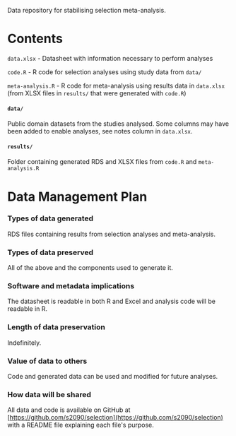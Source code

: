 Data repository for stabilising selection meta-analysis.

# Contents

`data.xlsx` - Datasheet with information necessary to perform analyses

`code.R` - R code for selection analyses using study data from `data/`

`meta-analysis.R` - R code for meta-analysis using results data in `data.xlsx` (from XLSX files in `results/` that were generated with `code.R`)

#### `data/`

Public domain datasets from the studies analysed. Some columns may have been added to enable analyses, see notes column in `data.xlsx`.

#### `results/`

Folder containing generated RDS and XLSX files from `code.R` and `meta-analysis.R`

# Data Management Plan
### Types of data generated
RDS files containing results from selection analyses and meta-analysis.

### Types of data preserved
All of the above and the components used to generate it.

### Software and metadata implications
The datasheet is readable in both R and Excel and analysis code will be readable in R.

### Length of data preservation
Indefinitely.

### Value of data to others
Code and generated data can be used and modified for future analyses.

### How data will be shared
All data and code is available on GitHub at [https://github.com/s2090/selection](https://github.com/s2090/selection) with a README file explaining each file's purpose.
